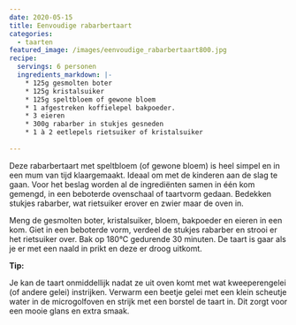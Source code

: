 ```yaml
---
date: 2020-05-15
title: Eenvoudige rabarbertaart
categories:
  - taarten
featured_image: /images/eenvoudige_rabarbertaart800.jpg
recipe:
  servings: 6 personen
  ingredients_markdown: |-
    * 125g gesmolten boter
    * 125g kristalsuiker
    * 125g speltbloem of gewone bloem
    * 1 afgestreken koffielepel bakpoeder.
    * 3 eieren
    * 300g rabarber in stukjes gesneden
    * 1 à 2 eetlepels rietsuiker of kristalsuiker    
---
```

Deze rabarbertaart met speltbloem (of gewone bloem) is heel simpel en in een mum van tijd klaargemaakt.
Ideaal om met de kinderen aan de slag te gaan.
Voor het beslag worden al de ingrediënten samen in één kom gemengd, in een beboterde ovenschaal of taartvorm gedaan. Bedekken stukjes rabarber, wat rietsuiker erover en zwier maar de oven in.

<!--more-->
Meng de gesmolten boter, kristalsuiker, bloem, bakpoeder en eieren in een kom.
Giet in een beboterde vorm, verdeel de stukjes rabarber en strooi er het rietsuiker over.
Bak op 180°C gedurende 30 minuten.
De taart is gaar als je er met een naald in prikt en deze er droog uitkomt.

<b>Tip: </b>

Je kan de taart onmiddellijk nadat ze uit oven komt met wat kweeperengelei (of andere gelei) instrijken.
Verwarm een beetje gelei met een klein scheutje water in de microgolfoven en strijk met een borstel de taart in.
Dit zorgt voor een mooie glans en extra smaak.




